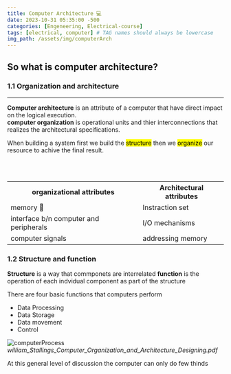 ```yaml
---
title: Computer Architecture 💻
date: 2023-10-31 05:35:00 -500
categories: [Engeneering, Electrical-course]
tags: [electrical, computer] # TAG names should always be lowercase
img_path: /assets/img/computerArch
---
```


## So what is computer architecture?

### 1.1 **Organization and architecture**

---

**Computer architecture** is an attribute of a computer that have direct impact on the logical execution.  
**computer organization** is operational units and thier interconnections that realizes the architectural specifications.

When building a system first we build the <mark>structure</mark> then we <mark>organize</mark> our resource to achive the final result.

<br>
<br>

<table>
  <tr>
    <th>organizational attributes</th>
    <th>Architectural attributes</th>
  </tr>

  <tr>
    <td> memory 💾</td>
    <td> Instraction set</td>
  </tr>

  <tr>
    <td>interface b/n computer and peripherals</td>
    <td>I/O mechanisms</td>
  </tr>

  <tr>
    <td>computer signals</td>
    <td>addressing memory</td>
  </tr>

</table>

### 1.2 **Structure and function**

**Structure** is a way that commponets are interrelated
**function** is the operation of each indvidual component as part of the structure

There are four basic functions that computers perform

- Data Processing
- Data Storage
- Data movement
- Control

![computerProcess](computerProcess.png)
_william_Stallings_Computer_Organization_and_Architecture_Designing.pdf_

At this general level of discussion the computer can only do few thinds
